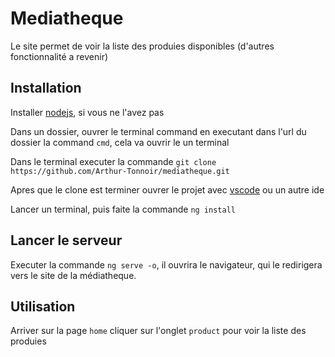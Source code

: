 # Mediatheque

Le site permet de voir la liste des produies disponibles (d'autres fonctionnalité a revenir)


## Installation

Installer [nodejs](https://nodejs.org/en/), si vous ne l'avez pas

Dans un dossier, ouvrer le terminal command en executant dans l'url du dossier la command `cmd`, cela va ouvrir le un terminal 

Dans le terminal executer la commande `git clone https://github.com/Arthur-Tonnoir/mediatheque.git`

Apres que le clone est terminer ouvrer le projet avec [vscode](https://code.visualstudio.com/download) ou un autre ide

Lancer un terminal, puis faite la commande `ng install`

## Lancer le serveur

Executer la commande `ng serve -o`, il ouvrira le navigateur, qui le redirigera vers le site de la médiatheque.

## Utilisation

Arriver sur la page `home` cliquer sur l'onglet `product` pour voir la liste des produies 
